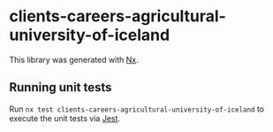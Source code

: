 # clients-careers-agricultural-university-of-iceland

This library was generated with [Nx](https://nx.dev).

## Running unit tests

Run `nx test clients-careers-agricultural-university-of-iceland` to execute the unit tests via [Jest](https://jestjs.io).
